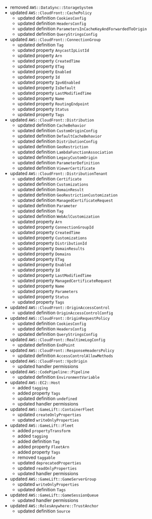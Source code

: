 - removed `AWS::DataSync::StorageSystem`
- updated `AWS::CloudFront::CachePolicy`
  - updated definition `CookiesConfig`
  - updated definition `HeadersConfig`
  - updated definition `ParametersInCacheKeyAndForwardedToOrigin`
  - updated definition `QueryStringsConfig`
- updated `AWS::CloudFront::ConnectionGroup`
  - updated definition `Tag`
  - updated property `AnycastIpListId`
  - updated property `Arn`
  - updated property `CreatedTime`
  - updated property `ETag`
  - updated property `Enabled`
  - updated property `Id`
  - updated property `Ipv6Enabled`
  - updated property `IsDefault`
  - updated property `LastModifiedTime`
  - updated property `Name`
  - updated property `RoutingEndpoint`
  - updated property `Status`
  - updated property `Tags`
- updated `AWS::CloudFront::Distribution`
  - updated definition `CacheBehavior`
  - updated definition `CustomOriginConfig`
  - updated definition `DefaultCacheBehavior`
  - updated definition `DistributionConfig`
  - updated definition `GeoRestriction`
  - updated definition `LambdaFunctionAssociation`
  - updated definition `LegacyCustomOrigin`
  - updated definition `ParameterDefinition`
  - updated definition `ViewerCertificate`
- updated `AWS::CloudFront::DistributionTenant`
  - updated definition `Certificate`
  - updated definition `Customizations`
  - updated definition `DomainResult`
  - updated definition `GeoRestrictionCustomization`
  - updated definition `ManagedCertificateRequest`
  - updated definition `Parameter`
  - updated definition `Tag`
  - updated definition `WebAclCustomization`
  - updated property `Arn`
  - updated property `ConnectionGroupId`
  - updated property `CreatedTime`
  - updated property `Customizations`
  - updated property `DistributionId`
  - updated property `DomainResults`
  - updated property `Domains`
  - updated property `ETag`
  - updated property `Enabled`
  - updated property `Id`
  - updated property `LastModifiedTime`
  - updated property `ManagedCertificateRequest`
  - updated property `Name`
  - updated property `Parameters`
  - updated property `Status`
  - updated property `Tags`
- updated `AWS::CloudFront::OriginAccessControl`
  - updated definition `OriginAccessControlConfig`
- updated `AWS::CloudFront::OriginRequestPolicy`
  - updated definition `CookiesConfig`
  - updated definition `HeadersConfig`
  - updated definition `QueryStringsConfig`
- updated `AWS::CloudFront::RealtimeLogConfig`
  - updated definition `EndPoint`
- updated `AWS::CloudFront::ResponseHeadersPolicy`
  - updated definition `AccessControlAllowMethods`
- updated `AWS::CloudFront::VpcOrigin`
  - updated handler permissions
- updated `AWS::CodePipeline::Pipeline`
  - updated definition `EnvironmentVariable`
- updated `AWS::EC2::Host`
  - added `tagging`
  - added property `Tags`
  - updated definition `undefined`
  - updated handler permissions
- updated `AWS::GameLift::ContainerFleet`
  - updated `createOnlyProperties`
  - updated `writeOnlyProperties`
- updated `AWS::GameLift::Fleet`
  - added `propertyTransform`
  - added `tagging`
  - added definition `Tag`
  - added property `FleetArn`
  - added property `Tags`
  - removed `taggable`
  - updated `deprecatedProperties`
  - updated `readOnlyProperties`
  - updated handler permissions
- updated `AWS::GameLift::GameServerGroup`
  - updated `writeOnlyProperties`
  - updated definition `Tags`
- updated `AWS::GameLift::GameSessionQueue`
  - updated handler permissions
- updated `AWS::RolesAnywhere::TrustAnchor`
  - updated definition `Source`
